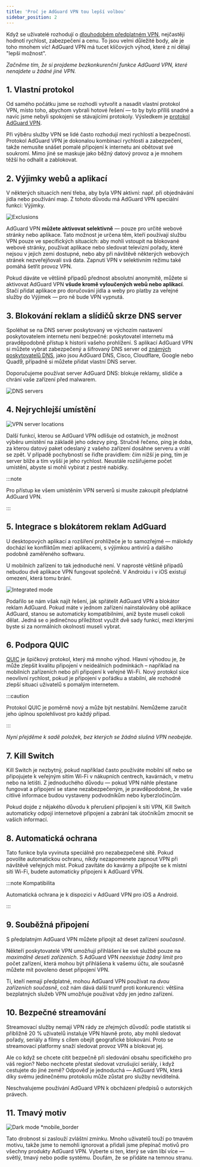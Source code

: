 ```yaml
---
title: 'Proč je AdGuard VPN tou lepší volbou'
sidebar_position: 2
---
```


Když se uživatelé rozhodují o [dlouhodobém předplatném VPN](/general/subscription), nejčastěji hodnotí rychlost, zabezpečení a cenu. To jsou velmi důležité body, ale je toho mnohem víc! AdGuard VPN má tucet klíčových výhod, které z ní dělají "lepší možnost".

*Začněme tím, že si projdeme bezkonkurenční funkce AdGuard VPN, které nenajdete u žádné jiné VPN.*

## 1. Vlastní protokol

Od samého počátku jsme se rozhodli vytvořit a nasadit vlastní protokol VPN, místo toho, abychom vybrali hotové řešení — to by bylo příliš snadné a navíc jsme nebyli spokojeni se stávajícími protokoly. Výsledkem je [protokol AdGuard VPN](/general/adguard-vpn-protocol).

Při výběru služby VPN se lidé často rozhodují mezi rychlostí a bezpečností. Protokol AdGuard VPN je dokonalou kombinací rychlosti a zabezpečení, takže nemusíte snášet pomalé připojení k internetu ani obětovat své soukromí. Mimo jiné se maskuje jako běžný datový provoz a je mnohem těžší ho odhalit a zablokovat.

## 2. Výjimky webů a aplikací

V některých situacích není třeba, aby byla VPN aktivní: např. při objednávání jídla nebo používání map. Z tohoto důvodu má AdGuard VPN speciální funkci: Výjimky.

![Exclusions](https://cdn.adguard.com/content/blog/articles/adguard-vpn/exclusions-en.png)

AdGuard VPN **můžete aktivovat selektivně** — pouze pro určité webové stránky nebo aplikace. Tato možnost je určena těm, kteří používají službu VPN pouze ve specifických situacích: aby mohli vstoupit na blokované webové stránky, používat aplikace nebo sledovat televizní pořady, které nejsou v jejich zemi dostupné, nebo aby při návštěvě některých webových stránek nezveřejňovali svá data. Zapnutí VPN v selektivním režimu také pomáhá šetřit provoz VPN.

Pokud dáváte ve většině případů přednost absolutní anonymitě, můžete si aktivovat AdGuard VPN **všude kromě vyloučených webů nebo aplikací**. Stačí přidat aplikace pro doručování jídla a weby pro platby za veřejné služby do Výjimek — pro ně bude VPN vypnutá.

## 3. Blokování reklam a slídičů skrze DNS server

Spoléhat se na DNS server poskytovaný ve výchozím nastavení poskytovatelem internetu není bezpečné: poskytovatel internetu má pravděpodobně přístup k historii vašeho prohlížení. S aplikací AdGuard VPN si můžete vybrat zabezpečený a šifrovaný DNS server od [známých poskytovatelů DNS](https://adguard-dns.io/kb/general/dns-providers/), jako jsou AdGuard DNS, Cisco, Cloudflare, Google nebo Quad9, případně si můžete přidat vlastní DNS server.

Doporučujeme používat server AdGuard DNS: blokuje reklamy, slídiče a chrání vaše zařízení před malwarem.

![DNS servers](https://cdn.adtidy.org/blog/new/lkarpag_dns_screen_en.png)

## 4. Nejrychlejší umístění

![VPN server locations](https://cdn.adguard.com/content/blog/articles/adguard-vpn/locations-en.png)

Další funkcí, kterou se AdGuard VPN odlišuje od ostatních, je možnost výběru umístění na základě jeho odezvy ping. Stručně řečeno, ping je doba, za kterou datový paket odeslaný z vašeho zařízení dosáhne serveru a vrátí se zpět. V případě pochybností se řiďte pravidlem: čím nižší je ping, tím je server blíže a tím vyšší je jeho rychlost. Neustále rozšiřujeme počet umístění, abyste si mohli vybírat z pestré nabídky.

:::note

Pro přístup ke všem umístěním VPN serverů si musíte zakoupit předplatné AdGuard VPN.

:::

## 5. Integrace s blokátorem reklam AdGuard

U desktopových aplikací a rozšíření prohlížeče je to samozřejmé — málokdy dochází ke konfliktům mezi aplikacemi, s výjimkou antivirů a dalšího podobně zaměřeného softwaru.

U mobilních zařízení to tak jednoduché není. V naprosté většině případů nebudou dvě aplikace VPN fungovat společně. V Androidu i v iOS existují omezení, která tomu brání.

![Integrated mode](https://cdn.adguard.com/content/blog/articles/adguard-vpn/integration-en.png)

Podařilo se nám však najít řešení, jak spřátelit AdGuard VPN a blokátor reklam AdGuard. Pokud máte v jednom zařízení nainstalovány obě aplikace AdGuard, stanou se automaticky kompatibilními, aniž byste museli cokoli dělat. Jedná se o jedinečnou příležitost využít dvě sady funkcí, mezi kterými byste si za normálních okolností museli vybrat.

## 6. Podpora QUIC

[QUIC](https://adguard-dns.io/en/blog/dns-over-quic.html#whatisquic) je špičkový protokol, který má mnoho výhod. Hlavní výhodou je, že může zlepšit kvalitu připojení v neideálních podmínkách – například na mobilních zařízeních nebo při připojení k veřejné Wi-Fi. Nový protokol sice neovlivní rychlost, pokud je připojení v pořádku a stabilní, ale rozhodně zlepší situaci uživatelů s pomalým internetem.

:::caution

Protokol QUIC je poměrně nový a může být nestabilní. Nemůžeme zaručit jeho úplnou spolehlivost pro každý případ.

:::

*Nyní přejděme k sadě položek, bez kterých se žádná slušná VPN neobejde.*

## 7. Kill Switch

Kill Switch je nezbytný, pokud například často používáte mobilní síť nebo se připojujete k veřejným sítím Wi-Fi v nákupních centrech, kavárnách, v metru nebo na letišti. Z jednoduchého důvodu — pokud VPN náhle přestane fungovat a připojení se stane nezabezpečeným, je pravděpodobné, že vaše citlivé informace budou vystaveny podvodníkům nebo kyberzločincům.

Pokud dojde z nějakého důvodu k přerušení připojení k síti VPN, Kill Switch automaticky odpojí internetové připojení a zabrání tak útočníkům zmocnit se vašich informací.

## 8. Automatická ochrana

Tato funkce byla vyvinuta speciálně pro nezabezpečené sítě. Pokud povolíte automatickou ochranu, nikdy nezapomenete zapnout VPN při návštěvě veřejných míst. Pokud zavítáte do kavárny a připojíte se k místní síti Wi-Fi, budete automaticky připojeni k AdGuard VPN.

:::note Kompatibilita

Automatická ochrana je k dispozici v AdGuard VPN pro iOS a Android.

:::

## 9. Souběžná připojení

S předplatným AdGuard VPN můžete připojit až deset zařízení *současně*.

Někteří poskytovatelé VPN umožňují přihlášení ke své službě pouze na *maximálně deseti zařízeních*. S AdGuard VPN *neexistuje žádný limit* pro počet zařízení, která mohou být přihlášena k vašemu účtu, ale současně můžete mít povoleno deset připojení VPN.

Ti, kteří nemají předplatné, mohou AdGuard VPN používat na *dvou zařízeních současně*, což nám dává další trumf proti konkurenci: většina bezplatných služeb VPN umožňuje používat vždy jen jedno zařízení.

## 10. Bezpečné streamování

Streamovací služby nemají VPN rády ze zřejmých důvodů: podle statistik si přibližně 20 % uživatelů instaluje VPN hlavně proto, aby mohli sledovat pořady, seriály a filmy s cílem obejít geografické blokování. Proto se streamovací platformy snaží sledovat provoz VPN a blokovat jej.

Ale co když se chcete cítit bezpečně při sledování obsahu specifického pro váš region? Nebo nechcete přestat sledovat vzrušující seriály, i když cestujete do jiné země? Odpověď je jednoduchá — AdGuard VPN, která díky svému jedinečnému protokolu může zůstat pro služby neviditelná.

Neschvalujeme používání AdGuard VPN k obcházení předpisů o autorských právech.

## 11. Tmavý motiv

![Dark mode *mobile_border](https://cdn.adguardvpn.com/public/Adguard/Blog/vpn/main_en_black.png)

Tato drobnost si zaslouží zvláštní zmínku. Mnoho uživatelů touží po tmavém motivu, takže jsme to nemohli ignorovat a přidali jsme přepínač motivů pro všechny produkty AdGuard VPN. Vyberte si ten, který se vám líbí více — světlý, tmavý nebo podle systému. Doufám, že se přidáte na temnou stranu.
